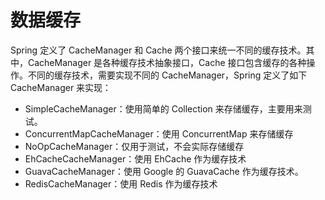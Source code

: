 # 数据缓存

Spring 定义了 CacheManager 和 Cache 两个接口来统一不同的缓存技术。其中，CacheManager 是各种缓存技术抽象接口，Cache 接口包含缓存的各种操作。不同的缓存技术，需要实现不同的 CacheManager，Spring 定义了如下 CacheManager 来实现：

* SimpleCacheManager：使用简单的 Collection 来存储缓存，主要用来测试。
* ConcurrentMapCacheManager：使用 ConcurrentMap 来存储缓存
* NoOpCacheManager：仅用于测试，不会实际存储缓存
* EhCacheCacheManager：使用 EhCache 作为缓存技术
* GuavaCacheManager：使用 Google 的 GuavaCache 作为缓存技术。
* RedisCacheManager：使用 Redis 作为缓存技术